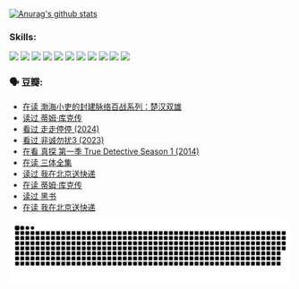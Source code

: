 
[![Anurag's github stats](https://github-readme-stats.vercel.app/api?username=w940853815)](https://github.com/anuraghazra/github-readme-stats)

### Skills:

<code><img height="32" src="https://cdn.jsdelivr.net/npm/simple-icons@v5/icons/python.svg"></code>
<code><img height="32" src="https://cdn.jsdelivr.net/npm/simple-icons@v5/icons/javascript.svg"></code>
<code><img height="32" src="https://cdn.jsdelivr.net/npm/simple-icons@v5/icons/django.svg"></code>
<code><img height="32" src="https://cdn.jsdelivr.net/npm/simple-icons@v5/icons/flask.svg"></code>
<code><img height="32" src="https://cdn.jsdelivr.net/npm/simple-icons@v5/icons/vuetify.svg"></code>
<code><img height="32" src="https://cdn.jsdelivr.net/npm/simple-icons@v5/icons/git.svg"></code>
<code><img height="32" src="https://cdn.jsdelivr.net/npm/simple-icons@v5/icons/docker.svg"></code>
<code><img height="32" src="https://cdn.jsdelivr.net/npm/simple-icons@v5/icons/postgresql.svg"></code>
<code><img height="32" src="https://cdn.jsdelivr.net/npm/simple-icons@v5/icons/elasticsearch.svg"></code>
<code><img height="32" src="https://cdn.jsdelivr.net/npm/simple-icons@v5/icons/macos.svg"></code>
<code><img height="32" src="https://cdn.jsdelivr.net/npm/simple-icons@v5/icons/linux.svg"></code>

### 🗣 豆瓣:

<!-- DOUBAN-ACTIVITIES:START -->
- [在读 渤海小吏的封建脉络百战系列：楚汉双雄](https://www.douban.com/people/136069238/status/4700950146/?_i=25199940)
- [读过 蒂姆·库克传](https://www.douban.com/people/136069238/status/4700949869/?_i=25199940)
- [看过 走走停停‎ (2024)](https://www.douban.com/people/136069238/status/4684430230/?_i=25199940)
- [看过 非诚勿扰3‎ (2023)](https://www.douban.com/people/136069238/status/4676324100/?_i=25199940)
- [在看 真探 第一季 True Detective Season 1‎ (2014)](https://www.douban.com/people/136069238/status/4673382852/?_i=25199940)
- [在读 三体全集](https://www.douban.com/people/136069238/status/4672842521/?_i=25199940)
- [读过 我在北京送快递](https://www.douban.com/people/136069238/status/4672842036/?_i=25199940)
- [在读 蒂姆·库克传](https://www.douban.com/people/136069238/status/4663517053/?_i=25199940)
- [读过 黑书](https://www.douban.com/people/136069238/status/4663516022/?_i=25199940)
- [在读 我在北京送快递](https://www.douban.com/people/136069238/status/4658098365/?_i=25199940)
<!-- DOUBAN-ACTIVITIES:END -->


![Snake animation](https://raw.githubusercontent.com/w940853815/w940853815/output/github-contribution-grid-snake.svg)

<!--
**w940853815/w940853815** is a ✨ _special_ ✨ repository because its `README.md` (this file) appears on your GitHub profile.

Here are some ideas to get you started:

- 🔭 I’m currently working on ...
- 🌱 I’m currently learning ...
- 👯 I’m looking to collaborate on ...
- 🤔 I’m looking for help with ...
- 💬 Ask me about ...
- 📫 How to reach me: ...
- 😄 Pronouns: ...
- ⚡ Fun fact: ...
-->

